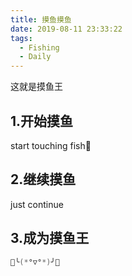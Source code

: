 ```yaml
---
title: 摸鱼摸鱼
date: 2019-08-11 23:33:22
tags:
  - Fishing
  - Daily
---
```

这就是摸鱼王
## 1.开始摸鱼
start touching fish🐳

## 2.继续摸鱼
just continue

## 3.成为摸鱼王
```cs
🐳╰(*°▽°*)╯🐳
```